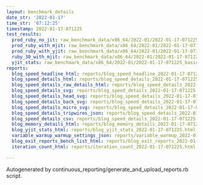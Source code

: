 ```yaml
---
layout: benchmark_details
date_str: '2022-01-17'
time_str: '07:12:25'
timestamp: 2022-01-17-071225
test_results:
  prod_ruby_no_jit: raw_benchmark_data/x86_64/2022-01/2022-01-17-071225_basic_benchmark_prod_ruby_no_jit.json
  prod_ruby_with_mjit: raw_benchmark_data/x86_64/2022-01/2022-01-17-071225_basic_benchmark_prod_ruby_with_mjit.json
  prod_ruby_with_yjit: raw_benchmark_data/x86_64/2022-01/2022-01-17-071225_basic_benchmark_prod_ruby_with_yjit.json
  ruby_30_with_mjit: raw_benchmark_data/x86_64/2022-01/2022-01-17-071225_basic_benchmark_ruby_30_with_mjit.json
  yjit_stats: raw_benchmark_data/x86_64/2022-01/2022-01-17-071225_basic_benchmark_yjit_stats.json
reports:
  blog_speed_headline_html: reports/blog_speed_headline_2022-01-17-071225.html
  blog_speed_details_html: reports/blog_speed_details_2022-01-17-071225.html
  blog_speed_details_raw_details_html: reports/blog_speed_details_2022-01-17-071225.raw_details.html
  blog_speed_details_svg: reports/blog_speed_details_2022-01-17-071225.svg
  blog_speed_details_head_svg: reports/blog_speed_details_2022-01-17-071225.head.svg
  blog_speed_details_back_svg: reports/blog_speed_details_2022-01-17-071225.back.svg
  blog_speed_details_micro_svg: reports/blog_speed_details_2022-01-17-071225.micro.svg
  blog_speed_details_tripwires_json: reports/blog_speed_details_2022-01-17-071225.tripwires.json
  blog_speed_details_csv: reports/blog_speed_details_2022-01-17-071225.csv
  blog_memory_details_html: reports/blog_memory_details_2022-01-17-071225.html
  blog_yjit_stats_html: reports/blog_yjit_stats_2022-01-17-071225.html
  variable_warmup_warmup_settings_json: reports/variable_warmup_2022-01-17-071225.warmup_settings.json
  blog_exit_reports_bench_list_html: reports/blog_exit_reports_2022-01-17-071225.bench_list.html
  iteration_count_html: reports/iteration_count_2022-01-17-071225.html

---
```

Autogenerated by continuous_reporting/generate_and_upload_reports.rb script.
